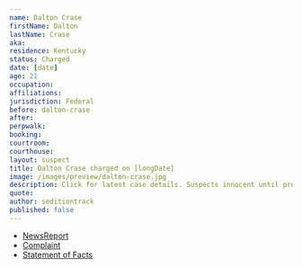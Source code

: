 ```yaml
---
name: Dalton Crase
firstName: Dalton
lastName: Crase
aka:
residence: Kentucky
status: Charged
date: [date]
age: 21
occupation:
affiliations:
jurisdiction: Federal
before: dalton-crase
after:
perpwalk:
booking: 
courtroom:
courthouse:
layout: suspect
title: Dalton Crase charged on [longDate]
image: /images/preview/dalton-crase.jpg
description: Click for latest case details. Suspects innocent until proven guilty.
quote:
author: seditiontrack
published: false
---
```


- [NewsReport]()
- [Complaint](https://extremism.gwu.edu/sites/g/files/zaxdzs2191/f/Dalton%20Crase%20and%20Troy%20Williams%20Affidavit%20in%20Support%20of%20Criminal%20Complaint.pdf)
- [Statement of Facts](https://extremism.gwu.edu/sites/g/files/zaxdzs2191/f/Dalton%20Crase%20and%20Troy%20Williams%20Affidavit%20in%20Support%20of%20Criminal%20Complaint.pdf)
